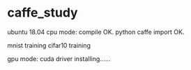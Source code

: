 # caffe_study
ubuntu 18.04
cpu mode:
 compile OK.
 python caffe import OK.

mnist training
cifar10 training

gpu mode:
 cuda driver installing......
 

